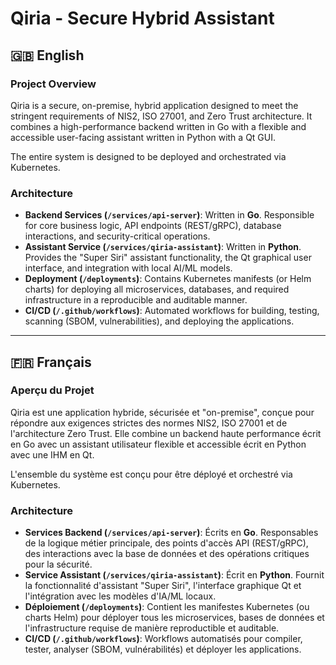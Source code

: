 # Qiria - Secure Hybrid Assistant

## 🇬🇧 English

### Project Overview

Qiria is a secure, on-premise, hybrid application designed to meet the stringent requirements of NIS2, ISO 27001, and Zero Trust architecture. It combines a high-performance backend written in Go with a flexible and accessible user-facing assistant written in Python with a Qt GUI.

The entire system is designed to be deployed and orchestrated via Kubernetes.

### Architecture

- **Backend Services (`/services/api-server`)**: Written in **Go**. Responsible for core business logic, API endpoints (REST/gRPC), database interactions, and security-critical operations.
- **Assistant Service (`/services/qiria-assistant`)**: Written in **Python**. Provides the "Super Siri" assistant functionality, the Qt graphical user interface, and integration with local AI/ML models.
- **Deployment (`/deployments`)**: Contains Kubernetes manifests (or Helm charts) for deploying all microservices, databases, and required infrastructure in a reproducible and auditable manner.
- **CI/CD (`/.github/workflows`)**: Automated workflows for building, testing, scanning (SBOM, vulnerabilities), and deploying the applications.

---

## 🇫🇷 Français

### Aperçu du Projet

Qiria est une application hybride, sécurisée et "on-premise", conçue pour répondre aux exigences strictes des normes NIS2, ISO 27001 et de l'architecture Zero Trust. Elle combine un backend haute performance écrit en Go avec un assistant utilisateur flexible et accessible écrit en Python avec une IHM en Qt.

L'ensemble du système est conçu pour être déployé et orchestré via Kubernetes.

### Architecture

- **Services Backend (`/services/api-server`)**: Écrits en **Go**. Responsables de la logique métier principale, des points d'accès API (REST/gRPC), des interactions avec la base de données et des opérations critiques pour la sécurité.
- **Service Assistant (`/services/qiria-assistant`)**: Écrit en **Python**. Fournit la fonctionnalité d'assistant "Super Siri", l'interface graphique Qt et l'intégration avec les modèles d'IA/ML locaux.
- **Déploiement (`/deployments`)**: Contient les manifestes Kubernetes (ou charts Helm) pour déployer tous les microservices, bases de données et l'infrastructure requise de manière reproductible et auditable.
- **CI/CD (`/.github/workflows`)**: Workflows automatisés pour compiler, tester, analyser (SBOM, vulnérabilités) et déployer les applications.